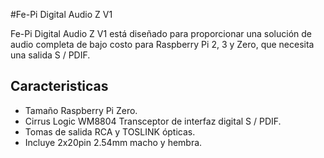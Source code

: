 <!--
---
name: Fe-Pi Digital Audio Z V1
class: board
type: audio
formfactor: pHAT
manufacturer: Fe-Pi
description: S/PDIF audio solution for the Raspberry Pi
url: https://fe-pi.com/products/fe-pi-digital-audio-z-v1
buy: https://fe-pi.com/products/fe-pi-digital-audio-z-v1
image: 'fepi-digital-audio-z-V1.png'
pincount: 40
eeprom: no
power:
  '1':
  '2':
ground:
  '6':
  '9':
  '14':
  '20':
  '25':
  '30':
  '34':
  '39':
pin:
  '3':
    mode: i2c
  '5':
    mode: i2c
  '12':
    name: BCLK (Bit Clock)
    mode: i2s
  '35':
    name: LRCLK (Left/Right Clock)
    mode: i2s
  '38':
    name: DIN (Data In)
    mode: i2s
  '40':
    name: DOUT (Data Out)
    mode: i2s
i2c:
  '0x3B':
    name: S/PDIF Digital Interface Transceiver
    device: WM8804G
-->
#Fe-Pi Digital Audio Z V1

Fe-Pi Digital Audio Z V1 está diseñado para proporcionar una solución de audio completa de bajo costo para Raspberry Pi 2, 3 y Zero, que necesita una salida S / PDIF.

## Caracteristicas ##

* Tamaño Raspberry Pi Zero.
* Cirrus Logic WM8804 Transceptor de interfaz digital S / PDIF.
* Tomas de salida RCA y TOSLINK ópticas.
* Incluye 2x20pin 2.54mm macho y hembra.
